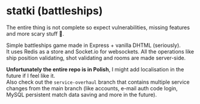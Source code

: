 # statki (battleships)
The entire thing is not complete so expect vulnerabilities, missing features and more scary stuff 👻.

Simple battleships game made in Express + vanilla DHTML (seriously).<br>
It uses Redis as a store and Socket.io for websockets. All the operations like ship position validating, shot validating and rooms are made server-side.

**Unfortunately the entire repo is in Polish**, I might add localisation in the future if I feel like it.<br>
Also check out the `service-overhaul` branch that contains multiple service changes from the main branch (like accounts, e-mail auth code login, MySQL persistent match data saving and more in the future).
